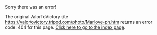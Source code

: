 

Sorry there was an error!

The original ValorToVictory site https://valortovictory.tripod.com/photo/Manlove-ph.htm returns an error code: 404 for this page. [Click here to go to the index page](../index.md).
